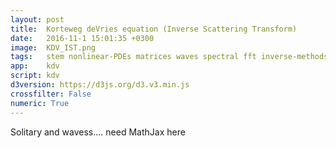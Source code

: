```yaml
---
layout: post
title:  Korteweg deVries equation (Inverse Scattering Transform)
date:   2016-11-1 15:01:35 +0300
image:  KDV_IST.png
tags:   stem nonlinear-PDEs matrices waves spectral fft inverse-methods eigenvalues
app:    kdv
script: kdv
d3version: https://d3js.org/d3.v3.min.js
crossfilter: False
numeric: True
---
```


Solitary and wavess.... need MathJax here
